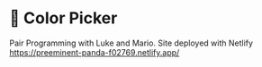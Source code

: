 # 🎨 Color Picker

Pair Programming with Luke and Mario.
Site deployed with Netlify
https://preeminent-panda-f02769.netlify.app/